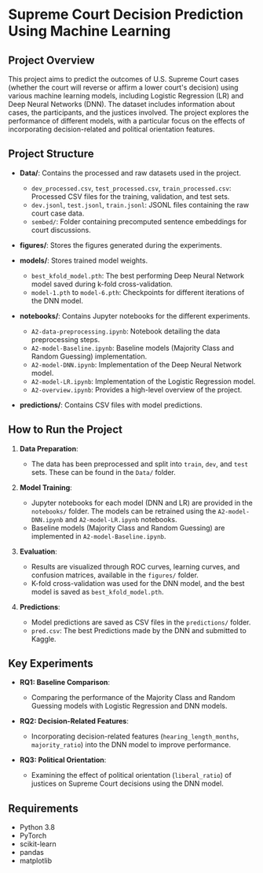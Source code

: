 # Supreme Court Decision Prediction Using Machine Learning

## Project Overview

This project aims to predict the outcomes of U.S. Supreme Court cases (whether the court will reverse or affirm a lower court's decision) using various machine learning models, including Logistic Regression (LR) and Deep Neural Networks (DNN). The dataset includes information about cases, the participants, and the justices involved. The project explores the performance of different models, with a particular focus on the effects of incorporating decision-related and political orientation features.

## Project Structure

- **Data/**: Contains the processed and raw datasets used in the project.

  - `dev_processed.csv`, `test_processed.csv`, `train_processed.csv`: Processed CSV files for the training, validation, and test sets.
  - `dev.jsonl`, `test.jsonl`, `train.jsonl`: JSONL files containing the raw court case data.
  - `sembed/`: Folder containing precomputed sentence embeddings for court discussions.

- **figures/**: Stores the figures generated during the experiments.

- **models/**: Stores trained model weights.

  - `best_kfold_model.pth`: The best performing Deep Neural Network model saved during k-fold cross-validation.
  - `model-1.pth` to `model-6.pth`: Checkpoints for different iterations of the DNN model.

- **notebooks/**: Contains Jupyter notebooks for the different experiments.

  - `A2-data-preprocessing.ipynb`: Notebook detailing the data preprocessing steps.
  - `A2-model-Baseline.ipynb`: Baseline models (Majority Class and Random Guessing) implementation.
  - `A2-model-DNN.ipynb`: Implementation of the Deep Neural Network model.
  - `A2-model-LR.ipynb`: Implementation of the Logistic Regression model.
  - `A2-overview.ipynb`: Provides a high-level overview of the project.

- **predictions/**: Contains CSV files with model predictions.

## How to Run the Project

1. **Data Preparation**:

   - The data has been preprocessed and split into `train`, `dev`, and `test` sets. These can be found in the `Data/` folder.

2. **Model Training**:

   - Jupyter notebooks for each model (DNN and LR) are provided in the `notebooks/` folder. The models can be retrained using the `A2-model-DNN.ipynb` and `A2-model-LR.ipynb` notebooks.
   - Baseline models (Majority Class and Random Guessing) are implemented in `A2-model-Baseline.ipynb`.

3. **Evaluation**:

   - Results are visualized through ROC curves, learning curves, and confusion matrices, available in the `figures/` folder.
   - K-fold cross-validation was used for the DNN model, and the best model is saved as `best_kfold_model.pth`.

4. **Predictions**:
   - Model predictions are saved as CSV files in the `predictions/` folder.
   - `pred.csv`: The best Predictions made by the DNN and submitted to Kaggle.

## Key Experiments

- **RQ1: Baseline Comparison**:
  - Comparing the performance of the Majority Class and Random Guessing models with Logistic Regression and DNN models.
- **RQ2: Decision-Related Features**:

  - Incorporating decision-related features (`hearing_length_months`, `majority_ratio`) into the DNN model to improve performance.

- **RQ3: Political Orientation**:
  - Examining the effect of political orientation (`liberal_ratio`) of justices on Supreme Court decisions using the DNN model.

## Requirements

- Python 3.8
- PyTorch
- scikit-learn
- pandas
- matplotlib
